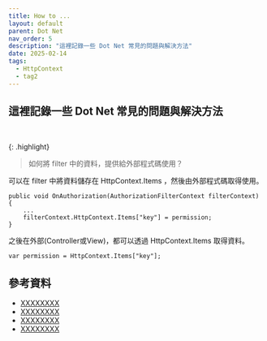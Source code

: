```yaml
---
title: How to ...
layout: default
parent: Dot Net
nav_order: 5
description: "這裡記錄一些 Dot Net 常見的問題與解決方法"
date: 2025-02-14
tags:
  - HttpContext
  - tag2
---
```


## 這裡記錄一些 Dot Net 常見的問題與解決方法
<br>


{: .highlight}
> 如何將 filter 中的資料，提供給外部程式碼使用？

可以在 filter 中將資料儲存在 HttpContext.Items ，然後由外部程式碼取得使用。
```
public void OnAuthorization(AuthorizationFilterContext filterContext)
{
	...
	filterContext.HttpContext.Items["key"] = permission;
}
```
之後在外部(Controller或View)，都可以透過 HttpContext.Items 取得資料。
```
var permission = HttpContext.Items["key"];
```



## 參考資料
- <a target="_blank" href="">XXXXXXXX</a>
- <a target="_blank" href="">XXXXXXXX</a>
- <a target="_blank" href="">XXXXXXXX</a>
- <a target="_blank" href="">XXXXXXXX</a>